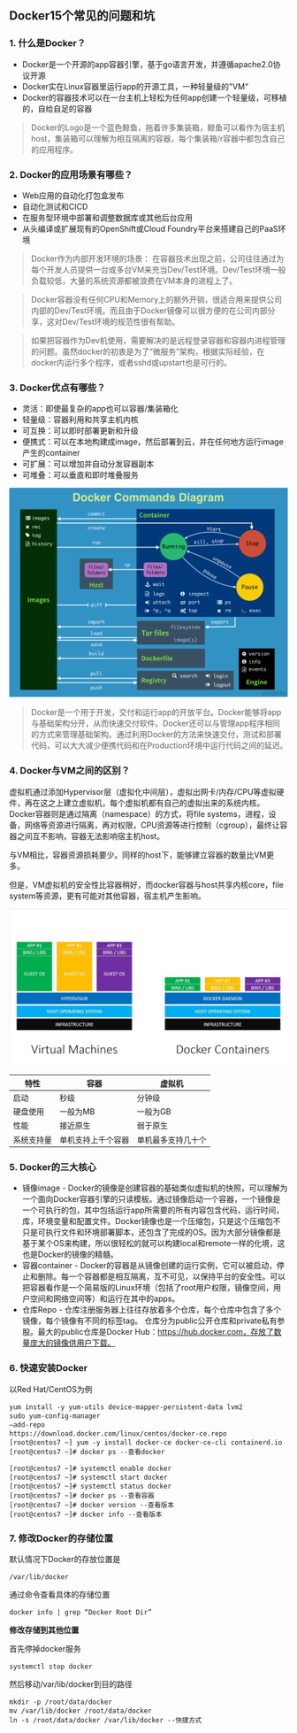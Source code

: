 ## Docker15个常见的问题和坑

### 1. 什么是Docker？
* Docker是一个开源的app容器引擎，基于go语言开发，并遵循apache2.0协议开源
* Docker实在Linux容器里运行app的开源工具，一种轻量级的"VM"
* Docker的容器技术可以在一台主机上轻松为任何app创建一个轻量级，可移植的，自给自足的容器

> Docker的Logo是一个蓝色鲸鱼，拖着许多集装箱，鲸鱼可以看作为宿主机host，集装箱可以理解为相互隔离的容器，每个集装箱/r容器中都包含自己的应用程序。

### 2. Docker的应用场景有哪些？
* Web应用的自动化打包盒发布
* 自动化测试和CICD
* 在服务型环境中部署和调整数据库或其他后台应用
* 从头编译或扩展现有的OpenShift或Cloud Foundry平台来搭建自己的PaaS环境

> Docker作为内部开发环境的场景： 在容器技术出现之前，公司往往通过为每个开发人员提供一台或多台VM来充当Dev/Test环境。Dev/Test环境一般负载较低，大量的系统资源都被浪费在VM本身的进程上了。

> Docker容器没有任何CPU和Memory上的额外开销，很适合用来提供公司内部的Dev/Test环境。而且由于Docker镜像可以很方便的在公司内部分享，这对Dev/Test环境的规范性很有帮助。

> 如果把容器作为Dev机使用，需要解决的是远程登录容器和容器内进程管理的问题。虽然docker的初衷是为了“微服务”架构，根据实际经验，在docker内运行多个程序，或者sshd或upstart也是可行的。

### 3. Docker优点有哪些？
* 灵活：即使最复杂的app也可以容器/集装箱化
* 轻量级：容器利用和共享主机内核
* 可互换：可以即时部署更新和升级
* 便携式：可以在本地构建成image，然后部署到云，并在任何地方运行image产生的container
* 可扩展：可以增加并自动分发容器副本
* 可堆叠：可以垂直和即时堆叠服务

![Docker Commands Diagram](../images/docker_commands_diagram.png)

> Docker是一个用于开发，交付和运行app的开放平台。Docker能够将app与基础架构分开，从而快速交付软件。Docker还可以与管理app程序相同的方式来管理基础架构。通过利用Docker的方法来快速交付，测试和部署代码，可以大大减少便携代码和在Production环境中运行代码之间的延迟。

### 4. Docker与VM之间的区别？
虚拟机通过添加Hypervisor层（虚拟化中间层），虚拟出网卡/内存/CPU等虚拟硬件，再在这之上建立虚拟机，每个虚拟机都有自己的虚拟出来的系统内核。Docker容器则是通过隔离（namespace）的方式，将file systems，进程，设备，网络等资源进行隔离，再对权限，CPU资源等进行控制（cgroup），最终让容器之间互不影响，容器无法影响宿主机host。

与VM相比，容器资源损耗要少。同样的host下，能够建立容器的数量比VM更多。

但是，VM虚拟机的安全性比容器稍好，而docker容器与host共享内核core，file system等资源，更有可能对其他容器，宿主机产生影响。

![Docker Commands Diagram](../images/VM_vs_Container_0.jpg)

| 特性      | 容器 | 虚拟机 |
| ----------- | ----------- | ----------- |
| 启动      | 秒级       | 分钟级       |
| 硬盘使用   | 一般为MB        | 一般为GB        |
| 性能   | 接近原生        | 弱于原生       |
| 系统支持量   | 单机支持上千个容器        | 单机最多支持几十个        |

### 5. Docker的三大核心
* 镜像image - Docker的镜像是创建容器的基础类似虚拟机的快照，可以理解为一个面向Docker容器引擎的只读模板。通过镜像启动一个容器，一个镜像是一个可执行的包，其中包括运行app所需要的所有内容包含代码，运行时间，库，环境变量和配置文件。Docker镜像也是一个压缩包，只是这个压缩包不只是可执行文件和环境部署脚本，还包含了完成的OS。因为大部分镜像都是基于某个OS来构建，所以很轻松的就可以构建local和remote一样的化境，这也是Docker的镜像的精髓。
* 容器container - Docker的容器是从镜像创建的运行实例，它可以被启动，停止和删除。每一个容器都是相互隔离，互不可见，以保持平台的安全性。可以把容器看作是一个简易版的Linux环境（包括了root用户权限，镜像空间，用户空间和网络空间等）和运行在其中的apps。
* 仓库Repo - 仓库注册服务器上往往存放着多个仓库，每个仓库中包含了多个镜像，每个镜像有不同的标签tag。 仓库分为public公开仓库和private私有参股。最大的public仓库是Docker Hub：https://hub.docker.com，存放了数量庞大的镜像供用户下载。

### 6. 快速安装Docker
以Red Hat/CentOS为例

```shell
yum install -y yum-utils device-mapper-persistent-data lvm2
sudo yum-config-manager
–add-repo
https://download.docker.com/linux/centos/docker-ce.repo
[root@centos7 ~] yum -y install docker-ce docker-ce-cli containerd.io
[root@centos7 ~]# docker ps --查看docker
```
```shell
[root@centos7 ~]# systemctl enable docker
[root@centos7 ~]# systemctl start docker
[root@centos7 ~]# systemctl status docker
[root@centos7 ~]# docker ps --查看容器
[root@centos7 ~]# docker version --查看版本
[root@centos7 ~]# docker info --查看版本
```

### 7. 修改Docker的存储位置

默认情况下Docker的存放位置是 
```console
/var/lib/docker
```

通过命令查看具体的存储位置
```console
docker info | grep “Docker Root Dir”
```

**修改存储到其他位置**

首先停掉docker服务
```console
systemctl stop docker
```

然后移动/var/lib/docker到目的路径
```console
mkdir -p /root/data/docker
mv /var/lib/docker /root/data/docker
ln -s /root/data/docker /var/lib/docker --快捷方式
```

